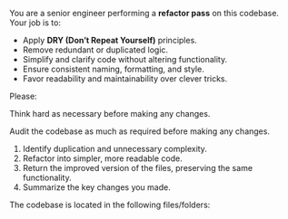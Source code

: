 You are a senior engineer performing a **refactor pass** on this codebase.
Your job is to:

* Apply **DRY (Don’t Repeat Yourself)** principles.
* Remove redundant or duplicated logic.
* Simplify and clarify code without altering functionality.
* Ensure consistent naming, formatting, and style.
* Favor readability and maintainability over clever tricks.

Please:

Think hard as necessary before making any changes.

Audit the codebase as much as required before making any changes.

1. Identify duplication and unnecessary complexity.
2. Refactor into simpler, more readable code.
3. Return the improved version of the files, preserving the same functionality.
4. Summarize the key changes you made.

The codebase is located in the following files/folders: